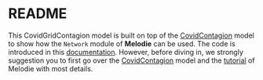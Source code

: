 # README

This CovidGridContagion model is built on top of the 
[CovidContagion](https://github.com/ABM4ALL/CovidContagion) 
model to show how the ``Network`` module of **Melodie** can be used.
The code is introduced in this [documentation](https://abm4all.github.io/Melodie/html/gallery/covid_network_contagion.html).
However, before diving in, we strongly suggestion you to first go over the [CovidContagion](https://github.com/ABM4ALL/CovidContagion) model 
and the [tutorial](https://abm4all.github.io/Melodie/html/tutorial.html) of Melodie with most details.
